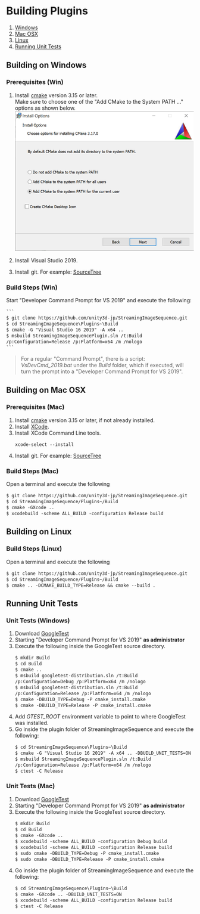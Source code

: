 # Building Plugins

1. [Windows](#building-on-windows)
1. [Mac OSX](#building-on-mac-osx)
1. [Linux](#building-on-linux)
1. [Running Unit Tests](#running-unit-tests)


## Building on Windows

### Prerequisites (Win)

1. Install [cmake](https://cmake.org/)  version 3.15 or later.  
   Make sure to choose one of the "Add CMake to the System PATH ..." options as shown below.  
   ![CMakeInstallation](../../Images/CMakeInstallation.png)
   
1. Install Visual Studio 2019.
1. Install git. For example: [SourceTree](https://www.sourcetreeapp.com/)
    

### Build Steps (Win)


Start "Developer Command Prompt for VS 2019" and execute the following:

    ``` 
    $ git clone https://github.com/unity3d-jp/StreamingImageSequence.git
    $ cd StreamingImageSequence\Plugins~\Build 
    $ cmake -G "Visual Studio 16 2019" -A x64 ..
    $ msbuild StreamingImageSequencePlugin.sln /t:Build /p:Configuration=Release /p:Platform=x64 /m /nologo
    ```  

> For a regular "Command Prompt", there is a script: *VsDevCmd_2019.bat* 
> under the *Build* folder, which if executed, will turn the prompt into a 
> "Developer Command Prompt for VS 2019".


## Building on Mac OSX

### Prerequisites (Mac)

1. Install [cmake](https://cmake.org/)  version 3.15 or later, if not already installed.
1. Install [XCode](https://developer.apple.com/xcode/).
1. Install XCode Command Line tools.
    ``` 
    xcode-select --install
    ```  
1. Install git. For example: [SourceTree](https://www.sourcetreeapp.com/)


### Build Steps (Mac)

Open a terminal and execute the following

``` 
$ git clone https://github.com/unity3d-jp/StreamingImageSequence.git
$ cd StreamingImageSequence/Plugins~/Build 
$ cmake -GXcode ..
$ xcodebuild -scheme ALL_BUILD -configuration Release build
```

## Building on Linux 

### Build Steps (Linux)

Open a terminal and execute the following

``` 
$ git clone https://github.com/unity3d-jp/StreamingImageSequence.git
$ cd StreamingImageSequence/Plugins~/Build 
$ cmake .. -DCMAKE_BUILD_TYPE=Release && cmake --build . 
```

## Running Unit Tests

### Unit Tests (Windows) 

1. Download [GoogleTest](https://github.com/google/googletest/releases)
1. Starting "Developer Command Prompt for VS 2019" **as administrator** 
3. Execute the following inside the GoogleTest source directory.
    ``` 
    $ mkdir Build
    $ cd Build
    $ cmake .. 
    $ msbuild googletest-distribution.sln /t:Build /p:Configuration=Debug /p:Platform=x64 /m /nologo
    $ msbuild googletest-distribution.sln /t:Build /p:Configuration=Release /p:Platform=x64 /m /nologo
    $ cmake -DBUILD_TYPE=Debug -P cmake_install.cmake
    $ cmake -DBUILD_TYPE=Release -P cmake_install.cmake
    ```
1. Add *GTEST_ROOT* environment variable to point to where GoogleTest was installed.
1. Go inside the plugin folder of StreamingImageSequence and execute the following:
    ``` 
    $ cd StreamingImageSequence\Plugins~\Build 
    $ cmake -G "Visual Studio 16 2019" -A x64 .. -DBUILD_UNIT_TESTS=ON
    $ msbuild StreamingImageSequencePlugin.sln /t:Build /p:Configuration=Release /p:Platform=x64 /m /nologo
    $ ctest -C Release
    ```
### Unit Tests (Mac) 

1. Download [GoogleTest](https://github.com/google/googletest/releases)
1. Starting "Developer Command Prompt for VS 2019" **as administrator** 
3. Execute the following inside the GoogleTest source directory.
    ``` 
    $ mkdir Build
    $ cd Build
    $ cmake -GXcode ..
    $ xcodebuild -scheme ALL_BUILD -configuration Debug build
    $ xcodebuild -scheme ALL_BUILD -configuration Release build
    $ sudo cmake -DBUILD_TYPE=Debug -P cmake_install.cmake
    $ sudo cmake -DBUILD_TYPE=Release -P cmake_install.cmake
    ```
1. Go inside the plugin folder of StreamingImageSequence and execute the following:
    ``` 
    $ cd StreamingImageSequence\Plugins~\Build 
    $ cmake -GXcode .. -DBUILD_UNIT_TESTS=ON
    $ xcodebuild -scheme ALL_BUILD -configuration Release build
    $ ctest -C Release
    ```











